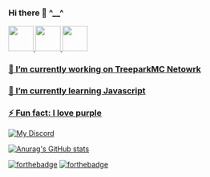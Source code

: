### Hi there 👋 ^__^


   <a href="https://t.me/Repressoh">
      <img width="50px" src="https://img.icons8.com/fluency/452/telegram-app.png"/>
  <a href="http://discord.treepark.games"/>
      <img width="50px" src="https://img.icons8.com/fluency/452/discord.png"/>
  <a href="https://instagram.com/Repressoh"/>
      <img width="50px" src="https://www.clipartmax.com/png/full/266-2661594_consoling-clip-art.png"/>
 <p align="center">
  
     
 ### 🔭 I’m currently working on TreeparkMC Netowrk
     
 ### 🌱 I’m currently learning Javascript
     
 ### ⚡ Fun fact: I love purple 
     
  <p allign="center">
    
     
![My Discord](https://discord-readme-badge.vercel.app/api?id=855762880439255060)

     
[![Anurag's GitHub stats](https://github-readme-stats.vercel.app/api?username=Repressoh&count_private=true&show_icons=true&theme=tokyonight)](https://casealby.it)
  </p>
   
[![forthebadge](https://forthebadge.com/images/badges/built-with-love.svg)](https://forthebadge.com)  [![forthebadge](https://forthebadge.com/images/badges/made-with-markdown.svg)](https://forthebadge.com)  
